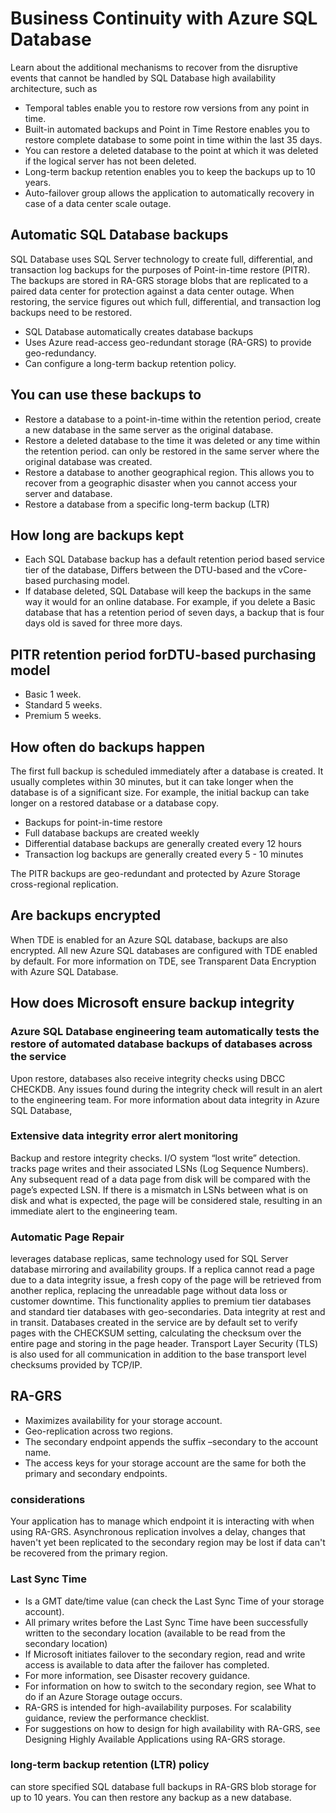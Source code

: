 # Business Continuity with Azure SQL Database

Learn about the additional mechanisms to recover from the disruptive events that cannot
be handled by SQL Database high availability architecture, such as

* Temporal tables enable you to restore row versions from any point in time.
* Built-in automated backups and Point in Time Restore enables you to restore complete database to some point in time within the last 35 days.
* You can restore a deleted database to the point at which it was deleted if the logical server has not been deleted.
* Long-term backup retention enables you to keep the backups up to 10 years.
* Auto-failover group allows the application to automatically recovery in case of a data center scale outage.

## Automatic SQL Database backups

SQL Database uses SQL Server technology to create full, differential, and transaction log backups for the purposes of Point-in-time restore (PITR).
The backups are stored in RA-GRS storage blobs that are replicated to a paired data center for protection against a data center outage.
When restoring, the service figures out which full, differential, and transaction log backups need to be restored.

* SQL Database automatically creates database backups
* Uses Azure read-access geo-redundant storage (RA-GRS) to provide geo-redundancy.
* Can configure a long-term backup retention policy.

## You can use these backups to

* Restore a database to a point-in-time within the retention period, create a new database in the same server as the original database.
* Restore a deleted database to the time it was deleted or any time within the retention period. can only be restored in the same server where the original database was created.
* Restore a database to another geographical region. This allows you to recover from a geographic disaster when you cannot access your server and database.
* Restore a database from a specific long-term backup (LTR)

## How long are backups kept

* Each SQL Database backup has a default retention period based
  service tier of the database, Differs between the DTU-based and the vCore-based purchasing model.
* If database deleted, SQL Database will keep the backups in the same way it would for an online database.
  For example, if you delete a Basic database that has a retention period of seven days,
  a backup that is four days old is saved for three more days.

## PITR retention period forDTU-based purchasing model

* Basic 1 week.
* Standard 5 weeks.
* Premium 5 weeks.

## How often do backups happen

The first full backup is scheduled immediately after a database is created.
It usually completes within 30 minutes, but it can take longer when the database is of a significant size.
For example, the initial backup can take longer on a restored database or a database copy.

* Backups for point-in-time restore
* Full database backups are created weekly
* Differential database backups are generally created every 12 hours
* Transaction log backups are generally created every 5 - 10 minutes

The PITR backups are geo-redundant and protected by Azure Storage cross-regional replication.

## Are backups encrypted

When TDE is enabled for an Azure SQL database, backups are also encrypted.
All new Azure SQL databases are configured with TDE enabled by default.
For more information on TDE, see Transparent Data Encryption with Azure SQL Database.

## How does Microsoft ensure backup integrity

### Azure SQL Database engineering team automatically tests the restore of automated database backups of databases across the service

Upon restore, databases also receive integrity checks using DBCC CHECKDB.
Any issues found during the integrity check will result in an alert to the engineering team. For more information about data integrity in Azure SQL Database,

### Extensive data integrity error alert monitoring

Backup and restore integrity checks.
I/O system “lost write” detection. tracks page writes and their associated LSNs (Log Sequence Numbers). Any subsequent read of a data page from disk will be compared with the page’s expected LSN. If there is a mismatch in LSNs between what is on disk and what is expected, the page will be considered stale, resulting in an immediate alert to the engineering team.

### Automatic Page Repair

leverages database replicas,
same technology used for SQL Server database mirroring and availability groups.
If a replica cannot read a page due to a data integrity issue,
a fresh copy of the page will be retrieved from another replica,
replacing the unreadable page without data loss or customer downtime.
This functionality applies to premium tier databases and standard tier databases with geo-secondaries.
Data integrity at rest and in transit. Databases created in the service are by default set to verify pages with the CHECKSUM setting, calculating the checksum over the entire page and storing in the page header. Transport Layer Security (TLS) is also used for all communication in addition to the base transport level checksums provided by TCP/IP.

## RA-GRS

* Maximizes availability for your storage account.
* Geo-replication across two regions.
* The secondary endpoint appends the suffix –secondary to the account name.
* The access keys for your storage account are the same for both the primary and secondary endpoints.

### considerations

Your application has to manage which endpoint it is interacting with when using RA-GRS.
Asynchronous replication involves a delay, changes that haven't yet been replicated to the secondary region may be lost if data can't be recovered from the primary region.

### Last Sync Time

* Is a GMT date/time value (can check the Last Sync Time of your storage account).
* All primary writes before the Last Sync Time have been successfully written to the secondary location (available to be read from the secondary location)
* If Microsoft initiates failover to the secondary region, read and write access is available to data after the failover has completed.
* For more information, see Disaster recovery guidance.
* For information on how to switch to the secondary region, see What to do if an Azure Storage outage occurs.
* RA-GRS is intended for high-availability purposes. For scalability guidance, review the performance checklist.
* For suggestions on how to design for high availability with RA-GRS, see Designing Highly Available Applications using RA-GRS storage.

### long-term backup retention (LTR) policy

can store specified SQL database full backups in RA-GRS blob storage for up to 10 years. You can then restore any backup as a new database.

